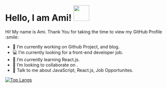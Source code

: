 <h1> Hello, I am Ami! <img src = "https://raw.githubusercontent.com/MartinHeinz/MartinHeinz/master/wave.gif" width = 50px> </h1>

 <div size='20px'> Hi! My name is Ami. Thank You for taking the time to view my GitHub Profile :smile: 
      </div>
      
 - 🔭 I’m currently working on Github Project, and blog.
      <br>
- 💻 I’m currently looking for a front-end developer job. 
      <br>
- 🌱 I’m currently learning React.js. 
      <br>
- 👯 I’m looking to collaborate on  .
      <br>
- 💬 Talk to me about JavaScript, React.js, Job Opportunites.
      <br>

[![Top Langs](https://github-readme-stats.vercel.app/api/top-langs/?username=amisroom&layout=compact)](https://github.com/amisroom/github-readme-stats)
